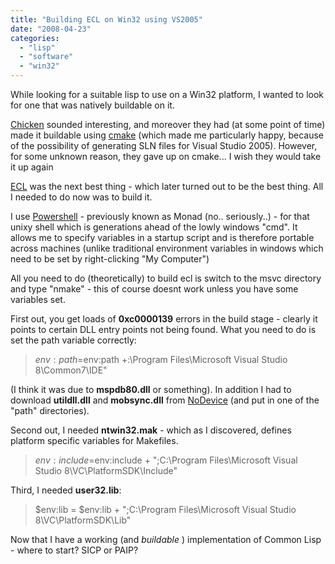 ```yaml
---
title: "Building ECL on Win32 using VS2005"
date: "2008-04-23"
categories: 
  - "lisp"
  - "software"
  - "win32"
---
```


While looking for a suitable lisp to use on a Win32 platform, I wanted to look for one that was natively buildable on it.

[Chicken](http://www.call-with-current-continuation.org/) sounded interesting, and moreover they had (at some point of time) made it buildable using [cmake](http://www.cmake.org/) (which made me particularly happy, because of the possibility of generating SLN files for Visual Studio 2005). However, for some unknown reason, they gave up on cmake... I wish they would take it up again

[ECL](http://ecls.sourceforge.net/) was the next best thing - which later turned out to be the best thing. All I needed to do now was to build it.

I use [Powershell](http://www.microsoft.com/windowsserver2003/technologies/management/powershell/default.mspx) - previously known as Monad (no.. seriously..) - for that unixy shell which is generations ahead of the lowly windows "cmd". It allows me to specify variables in a startup script and is therefore portable across machines (unlike traditional environment variables in windows which need to be set by right-clicking "My Computer")

All you need to do (theoretically) to build ecl is switch to the msvc directory and type "nmake" - this of course doesnt work unless you have some variables set.

First out, you get loads of **0xc0000139** errors in the build stage - clearly it points to certain DLL entry points not being found. What you need to do is set the path variable correctly:

> $env:path=$env:path +:\\Program Files\\Microsoft Visual Studio 8\\Common7\\IDE"

(I think it was due to **mspdb80.dll** or something). In addition I had to download **utildll.dll** and **mobsync.dll** from [NoDevice](http://www.nodevice.com/dll/download.html) (and put in one of the "path" directories).

Second out, I needed **ntwin32.mak** \- which as I discovered, defines platform specific variables for Makefiles.

> $env:include=$env:include + ";C:\\Program Files\\Microsoft Visual Studio 8\\VC\\PlatformSDK\\Include"

Third, I needed **user32.lib**:

> $env:lib = $env:lib + ";C:\\Program Files\\Microsoft Visual Studio 8\\VC\\PlatformSDK\\Lib"

Now that I have a working (and _buildable_ ) implementation of Common Lisp - where to start? SICP or PAIP?
